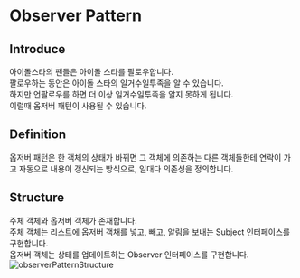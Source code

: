 # Observer Pattern  
## Introduce
아이돌스타의 팬들은 아이돌 스타를 팔로우합니다.  
팔로우하는 동안은 아이돌 스타의 일거수일투족을 알 수 있습니다.  
하지만 언팔로우를 하면 더 이상 일거수일투족을 알지 못하게 됩니다.  
이럴때 옵저버 패턴이 사용될 수 있습니다.  


## Definition  
옵저버 패턴은 한 객체의 상태가 바뀌면 그 객체에 의존하는 다른 객체들한테 연락이 가고 자동으로 내용이 갱신되는 방식으로, 일대다 의존성을 정의합니다. 

## Structure  

주체 객체와 옵저버 객체가 존재합니다.  
주체 객체는 리스트에 옵저버 객채를 넣고, 빼고, 알림을 보내는 Subject 인터페이스를 구현합니다.  
옵저버 객체는 상태를 업데이트하는 Observer 인터페이스를 구현합니다.  
![observerPatternStructure](https://user-images.githubusercontent.com/78812317/142654191-da9626bc-bc09-481d-a12f-c04860cee9ef.PNG)
